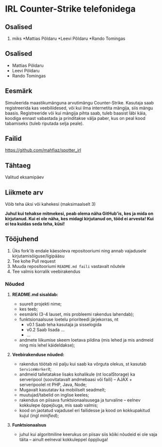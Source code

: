 # IRL Counter-Strike telefonidega

## Osalised 
1. miks
    *Mattias Põldaru
    *Leevi Põldaru
    *Rando Tomingas

## Osalised

* Mattias Põldaru
* Leevi Põldaru
* Rando Tomingas

## Eesmärk
Simuleerida maastikumänguna arvutimängu Counter-Strike.
Kasutaja saab registreerida kas veebiliidesed, või kui ilma internetita mängija, siis mängu baasis.
Registreeride või kui mängija pihta saab, tuleb baasist läbi käia, koodiga ennast vabastada ja prinditakse välja paber, kus on peal kood tabamiseks (tuleb riputada selja peale).

## Failid
https://github.com/mahfiaz/spotter_irl



## Tähtaeg 

Valitud eksamipäev

## Liikmete arv
Võib teha üksi või kahekesi (maksimaalselt 3)

**Juhul kui tehakse mitmekesi, peab olema näha GitHub'is, kes ja mida on kirjutanud. Kui ei ole näha, kes midagi kirjutanud on, tööd ei arvesta! Kui ei tea kuidas seda teha, küsi!**

## Tööjuhend
1. Üks fork'ib endale käesoleva repositooriumi ning annab vajadusele kirjutamisõiguse/ligipääsu
1. Tee kohe Pull request
1. Muuda repositooriumi `README.md faili` vastavalt nõutele
1. Tee valmis korralik veebirakendus

### Nõuded

1. **README.md sisaldab:**
    * suurelt projekti nime;
    * kes teeb;
    * eesmärki (3-4 lauset, mis probleemi rakendus lahendab);
    * funktsionaalsuse loetelu prioriteedi järjekorras, nt
        * v0.1 Saab teha kasutaja ja sisselogida
        * v0.2 Saab lisada ...
        * ...
    * andmete liikumise skeem loetava pildina (mis lehed ja mis andmeid ning mis lehel käideldakse);

2. **Veebirakenduse nõuded:**
    * rakendus töötab nii palju kui saab ka võrguta olekus, st kasutab `ServiceWorker`it;
    * andmeid talletatakse lisaks kohalikule (nt localStorage) ka serveripool (soovitatavalt andmebaasi või faili) – AJAX + serveripoolel nt PHP, Java, Node;
    * Mugavalt kasutatav ka mobiilselt seadmelt;
    * muutujad/tabelid on inglise keeles;
    * rakendus on piisava funktsionaalsusega ja turvaline – eelnev kokkulepe õppejõuga, mis saab valmis;
    * kood on jaotatud vajadusel eri failidesse ja kood on kokkupakitud kujul (ingl _minified_);

3. **Funktsionaalsus**
    * juhul kui algoritmiline keerukus on piisav siis kõiki nõudeid ei ole vaja täita – ainult eelneval kokkuleppel õppjõuga!
